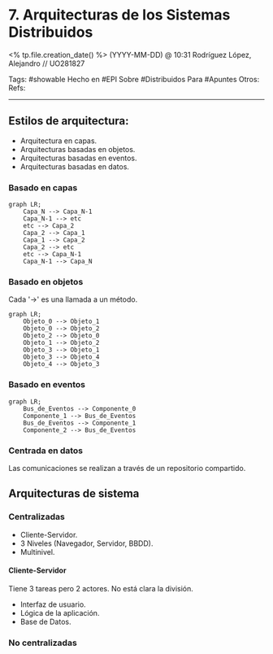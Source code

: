 # 7. Arquitecturas de los Sistemas Distribuidos
<% tp.file.creation_date() %> (YYYY-MM-DD) @ 10:31
Rodríguez López, Alejandro // UO281827

Tags:
	#showable
	Hecho en #EPI
	Sobre #Distribuidos 
	Para #Apuntes
	Otros:
	Refs:

<hr>

## Estilos de arquitectura:
- Arquitectura en capas.
- Arquitecturas basadas en objetos.
- Arquitecturas basadas en eventos.
- Arquitecturas basadas en datos.

### Basado en capas
```mermaid
graph LR;
	Capa_N --> Capa_N-1
	Capa_N-1 --> etc
	etc --> Capa_2
	Capa_2 --> Capa_1
	Capa_1 --> Capa_2
	Capa_2 --> etc
	etc --> Capa_N-1
	Capa_N-1 --> Capa_N
```

### Basado en objetos
Cada '->' es una llamada a un método.
```mermaid
graph LR;
	Objeto_0 --> Objeto_1
	Objeto_0 --> Objeto_2
	Objeto_2 --> Objeto_0
	Objeto_1 --> Objeto_2
	Objeto_3 --> Objeto_1
	Objeto_3 --> Objeto_4
	Objeto_4 --> Objeto_3
```

### Basado en eventos
``` mermaid
graph LR;
	Bus_de_Eventos --> Componente_0
	Componente_1 --> Bus_de_Eventos
	Bus_de_Eventos --> Componente_1
	Componente_2 --> Bus_de_Eventos
```

### Centrada en datos
Las comunicaciones se realizan a través de un repositorio compartido.

## Arquitecturas de sistema
### Centralizadas
- Cliente-Servidor.
- 3 Niveles (Navegador, Servidor, BBDD).
- Multinivel.

#### Cliente-Servidor
Tiene 3 tareas pero 2 actores. No está clara la división.
- Interfaz de usuario.
- Lógica de la aplicación.
- Base de Datos.

### No centralizadas
